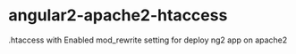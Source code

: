 # angular2-apache2-htaccess
.htaccess with Enabled mod_rewrite setting for deploy ng2 app on apache2
